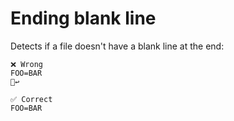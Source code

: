 # Ending blank line

Detects if a file doesn't have a blank line at the end:

```env
❌ Wrong
FOO=BAR
🚫↩️

✅ Correct
FOO=BAR
```

